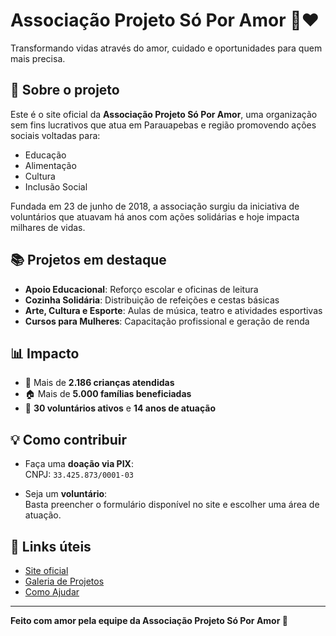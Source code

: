 # Associação Projeto Só Por Amor 🌱❤️

Transformando vidas através do amor, cuidado e oportunidades para quem mais precisa.

## 📌 Sobre o projeto

Este é o site oficial da **Associação Projeto Só Por Amor**, uma organização sem fins lucrativos que atua em Parauapebas e região promovendo ações sociais voltadas para:

- Educação
- Alimentação
- Cultura
- Inclusão Social

Fundada em 23 de junho de 2018, a associação surgiu da iniciativa de voluntários que atuavam há anos com ações solidárias e hoje impacta milhares de vidas.

## 📚 Projetos em destaque

- **Apoio Educacional**: Reforço escolar e oficinas de leitura
- **Cozinha Solidária**: Distribuição de refeições e cestas básicas
- **Arte, Cultura e Esporte**: Aulas de música, teatro e atividades esportivas
- **Cursos para Mulheres**: Capacitação profissional e geração de renda

## 📊 Impacto

- 👶 Mais de **2.186 crianças atendidas**
- 🏠 Mais de **5.000 famílias beneficiadas**
- 🤝 **30 voluntários ativos** e **14 anos de atuação**

## 💡 Como contribuir

- Faça uma **doação via PIX**:  
  CNPJ: `33.425.873/0001-03`

- Seja um **voluntário**:  
  Basta preencher o formulário disponível no site e escolher uma área de atuação.

## 🔗 Links úteis

- [Site oficial](https://soporamor.github.io/rag-chronicle-dash/)
- [Galeria de Projetos](https://soporamor.github.io/rag-chronicle-dash/#galeria)
- [Como Ajudar](https://soporamor.github.io/rag-chronicle-dash/#como-ajudar)

---

**Feito com amor pela equipe da Associação Projeto Só Por Amor 💖**


